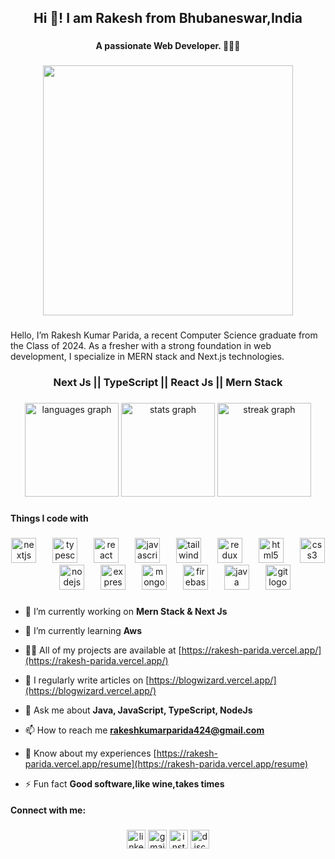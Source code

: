 <h2 align="center">Hi 👋! I am Rakesh from Bhubaneswar,India</h2>

###

<h4 align="center">A passionate Web Developer. 🧑🏼‍💻</h4>

###

<div align="center">
  <img height="400" src="https://user-images.githubusercontent.com/22107794/139606420-eaa56bc7-9377-4f5d-9356-aed07bed3143.gif"  />
</div>

###

<p align="left">Hello, I’m Rakesh Kumar Parida, a recent Computer Science graduate from the Class of 2024. As a fresher with a strong foundation in web development, I specialize in MERN stack and Next.js technologies.</p>

###

<h3 align="center">Next Js || TypeScript || React Js || Mern Stack</h3>

###

<div align="center">
  <img src="https://github-readme-stats.vercel.app/api/top-langs?username=Rakesh-99&locale=en&hide_title=false&layout=compact&card_width=320&langs_count=5&theme=onedark&hide_border=false" height="150" alt="languages graph"  />
  <img src="https://github-readme-stats.vercel.app/api?username=Rakesh-99&hide_title=false&hide_rank=false&show_icons=true&include_all_commits=true&count_private=false&disable_animations=false&theme=gruvbox&locale=en&hide_border=false" height="150" alt="stats graph"  />
  <img src="https://streak-stats.demolab.com?user=Rakesh-99&locale=en&mode=daily&theme=gruvbox&hide_border=false&border_radius=5" height="150" alt="streak graph"  />
</div>

###

<h4 align="left">Things I code with</h4>

###

<div align="center">
  <img src="https://cdn.jsdelivr.net/gh/devicons/devicon/icons/nextjs/nextjs-original.svg" height="40" alt="nextjs logo"  />
  <img width="18" />
  <img src="https://cdn.jsdelivr.net/gh/devicons/devicon/icons/typescript/typescript-original.svg" height="40" alt="typescript logo"  />
  <img width="18" />
  <img src="https://cdn.jsdelivr.net/gh/devicons/devicon/icons/react/react-original.svg" height="40" alt="react logo"  />
  <img width="18" />
  <img src="https://cdn.jsdelivr.net/gh/devicons/devicon/icons/javascript/javascript-original.svg" height="40" alt="javascript logo"  />
  <img width="18" />
  <img src="https://cdn.jsdelivr.net/gh/devicons/devicon/icons/tailwindcss/tailwindcss-original-wordmark.svg" height="40" alt="tailwindcss logo"  />
  <img width="18" />
  <img src="https://cdn.jsdelivr.net/gh/devicons/devicon/icons/redux/redux-original.svg" height="40" alt="redux logo"  />
  <img width="18" />
  <img src="https://cdn.jsdelivr.net/gh/devicons/devicon/icons/html5/html5-original.svg" height="40" alt="html5 logo"  />
  <img width="18" />
  <img src="https://cdn.jsdelivr.net/gh/devicons/devicon/icons/css3/css3-original.svg" height="40" alt="css3 logo"  />
  <img width="18" />
  <img src="https://cdn.jsdelivr.net/gh/devicons/devicon/icons/nodejs/nodejs-original.svg" height="40" alt="nodejs logo"  />
  <img width="18" />
  <img src="https://cdn.jsdelivr.net/gh/devicons/devicon/icons/express/express-original.svg" height="40" alt="express logo"  />
  <img width="18" />
  <img src="https://cdn.jsdelivr.net/gh/devicons/devicon/icons/mongodb/mongodb-original.svg" height="40" alt="mongodb logo"  />
  <img width="18" />
  <img src="https://cdn.jsdelivr.net/gh/devicons/devicon/icons/firebase/firebase-plain.svg" height="40" alt="firebase logo"  />
  <img width="18" />
  <img src="https://cdn.jsdelivr.net/gh/devicons/devicon/icons/java/java-original.svg" height="40" alt="java logo"  />
  <img width="18" />
  <img src="https://cdn.jsdelivr.net/gh/devicons/devicon/icons/git/git-original.svg" height="40" alt="git logo"  />
</div>

###


- 🔭 I’m currently working on **Mern Stack & Next Js**

- 🌱 I’m currently learning **Aws**

- 👨‍💻 All of my projects are available at [https://rakesh-parida.vercel.app/](https://rakesh-parida.vercel.app/)

- 📝 I regularly write articles on [https://blogwizard.vercel.app/](https://blogwizard.vercel.app/)

- 💬 Ask me about **Java, JavaScript, TypeScript, NodeJs**

- 📫 How to reach me **rakeshkumarparida424@gmail.com**

- 📄 Know about my experiences [https://rakesh-parida.vercel.app/resume](https://rakesh-parida.vercel.app/resume)

- ⚡ Fun fact **Good software,like wine,takes times**

<h4 align="left">Connect with me:</h3>
<p align="left">
</p>


###

<div align="center">
  <img src="https://img.shields.io/static/v1?message=LinkedIn&logo=linkedin&label=&color=0077B5&logoColor=white&labelColor=&style=for-the-badge" height="30" alt="linkedin logo"  />
  <img src="https://img.shields.io/static/v1?message=Gmail&logo=gmail&label=&color=D14836&logoColor=white&labelColor=&style=for-the-badge" height="30" alt="gmail logo"  />
  <img src="https://img.shields.io/static/v1?message=Instagram&logo=instagram&label=&color=E4405F&logoColor=white&labelColor=&style=for-the-badge" height="30" alt="instagram logo"  />
  <img src="https://img.shields.io/static/v1?message=Discord&logo=discord&label=&color=7289DA&logoColor=white&labelColor=&style=for-the-badge" height="30" alt="discord logo"  />
</div>
